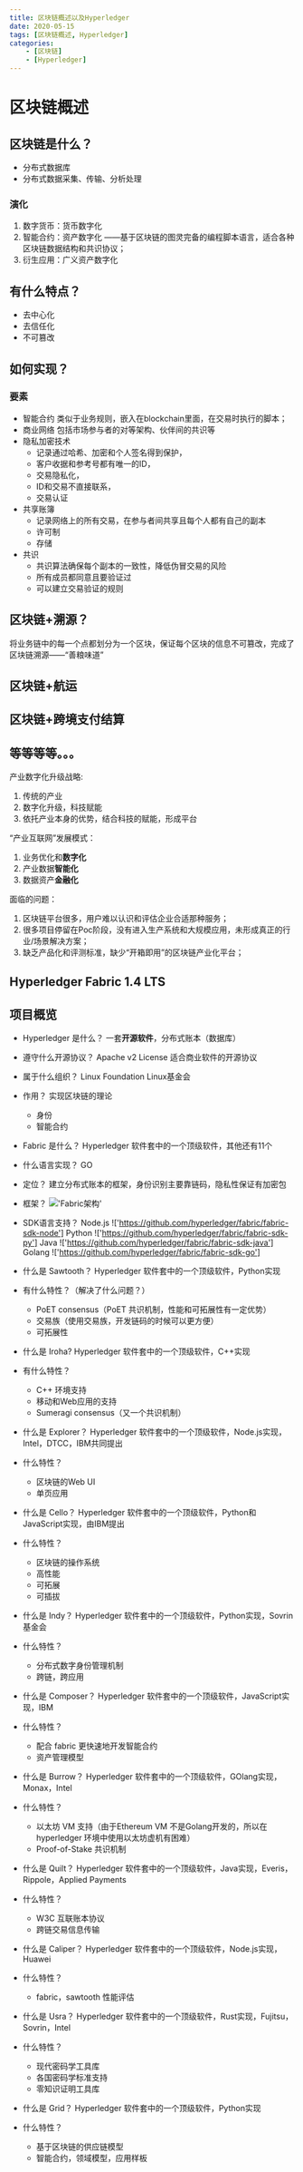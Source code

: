 ```yaml
---
title: 区块链概述以及Hyperledger
date: 2020-05-15
tags: [区块链概述, Hyperledger]
categories: 
    - [区块链]
    - [Hyperledger]
---
```


# 区块链概述

## 区块链是什么？

- 分布式数据库
- 分布式数据采集、传输、分析处理

### 演化

1. 数字货币：货币数字化
2. 智能合约：资产数字化
    ——基于区块链的图灵完备的编程脚本语言，适合各种区块链数据结构和共识协议；
3. 衍生应用：广义资产数字化

## 有什么特点？

- 去中心化
- 去信任化
- 不可篡改

## 如何实现？

### 要素

- 智能合约
    类似于业务规则，嵌入在blockchain里面，在交易时执行的脚本；
- 商业网络
    包括市场参与者的对等架构、伙伴间的共识等
- 隐私加密技术
    - 记录通过哈希、加密和个人签名得到保护，
    - 客户收据和参考号都有唯一的ID，
    - 交易隐私化，
    - ID和交易不直接联系，
    - 交易认证
- 共享账簿
    - 记录网络上的所有交易，在参与者间共享且每个人都有自己的副本
    - 许可制
    - 存储
- 共识
    - 共识算法确保每个副本的一致性，降低伪冒交易的风险
    - 所有成员都同意且要验证过
    - 可以建立交易验证的规则

## 区块链+溯源？

将业务链中的每一个点都划分为一个区块，保证每个区块的信息不可篡改，完成了区块链溯源——“善粮味道”

## 区块链+航运

## 区块链+跨境支付结算

## 等等等等。。。

产业数字化升级战略:
1. 传统的产业
2. 数字化升级，科技赋能
3. 依托产业本身的优势，结合科技的赋能，形成平台

“产业互联网”发展模式：
1. 业务优化和**数字化**
2. 产业数据**智能化**
3. 数据资产**金融化**

面临的问题：
1. 区块链平台很多，用户难以认识和评估企业合适那种服务；
2. 很多项目停留在Poc阶段，没有进入生产系统和大规模应用，未形成真正的行业/场景解决方案；
3. 缺乏产品化和评测标准，缺少“开箱即用”的区块链产业化平台；

## Hyperledger Fabric 1.4 LTS

## 项目概览

- Hyperledger 是什么？
一套**开源软件**，分布式账本（数据库）
- 遵守什么开源协议？
Apache v2 License 适合商业软件的开源协议
- 属于什么组织？
Linux Foundation Linux基金会
- 作用？
    实现区块链的理论
    - 身份
    - 智能合约

- Fabric 是什么？
Hyperledger 软件套中的一个顶级软件，其他还有11个
- 什么语言实现？
GO
- 定位？
建立分布式账本的框架，身份识别主要靠链码，隐私性保证有加密包
- 框架？
!['Fabric架构'](./_assets/Fabric架构.jpg)
- SDK语言支持？
Node.js
!['https://github.com/hyperledger/fabric/fabric-sdk-node']
Python
!['https://github.com/hyperledger/fabric/fabric-sdk-py']
Java
!['https://github.com/hyperledger/fabric/fabric-sdk-java']
Golang
!['https://github.com/hyperledger/fabric/fabric-sdk-go']

- 什么是 Sawtooth？
Hyperledger 软件套中的一个顶级软件，Python实现
- 有什么特性？（解决了什么问题？）
    - PoET consensus（PoET 共识机制，性能和可拓展性有一定优势）
    - 交易族（使用交易族，开发链码的时候可以更方便）
    - 可拓展性

- 什么是 Iroha?
Hyperledger 软件套中的一个顶级软件，C++实现
- 有什么特性？
    - C++ 环境支持
    - 移动和Web应用的支持
    - Sumeragi consensus（又一个共识机制）

- 什么是 Explorer？
Hyperledger 软件套中的一个顶级软件，Node.js实现，Intel，DTCC，IBM共同提出
- 什么特性？
    - 区块链的Web UI
    - 单页应用

- 什么是 Cello？
Hyperledger 软件套中的一个顶级软件，Python和JavaScript实现，由IBM提出
- 什么特性？
    - 区块链的操作系统
    - 高性能
    - 可拓展
    - 可插拔

- 什么是 Indy？
Hyperledger 软件套中的一个顶级软件，Python实现，Sovrin 基金会
- 什么特性？
    - 分布式数字身份管理机制
    - 跨链，跨应用

- 什么是 Composer？
Hyperledger 软件套中的一个顶级软件，JavaScript实现，IBM
- 什么特性？
    - 配合 fabric 更快速地开发智能合约
    - 资产管理模型

- 什么是 Burrow？
Hyperledger 软件套中的一个顶级软件，GOlang实现，Monax，Intel
- 什么特性？
    - 以太坊 VM 支持（由于Ethereum VM 不是Golang开发的，所以在hyperledger 环境中使用以太坊虚机有困难）
    - Proof-of-Stake 共识机制

- 什么是 Quilt？
Hyperledger 软件套中的一个顶级软件，Java实现，Everis，Rippole，Applied Payments
- 什么特性？
    - W3C 互联账本协议
    - 跨链交易信息传输

- 什么是 Caliper？
Hyperledger 软件套中的一个顶级软件，Node.js实现，Huawei
- 什么特性？
    - fabric，sawtooth 性能评估

- 什么是 Usra？
Hyperledger 软件套中的一个顶级软件，Rust实现，Fujitsu，Sovrin，Intel
- 什么特性？
    - 现代密码学工具库
    - 各国密码学标准支持
    - 零知识证明工具库

- 什么是 Grid？
Hyperledger 软件套中的一个顶级软件，Python实现
- 什么特性？
    - 基于区块链的供应链模型
    - 智能合约，领域模型，应用样板
